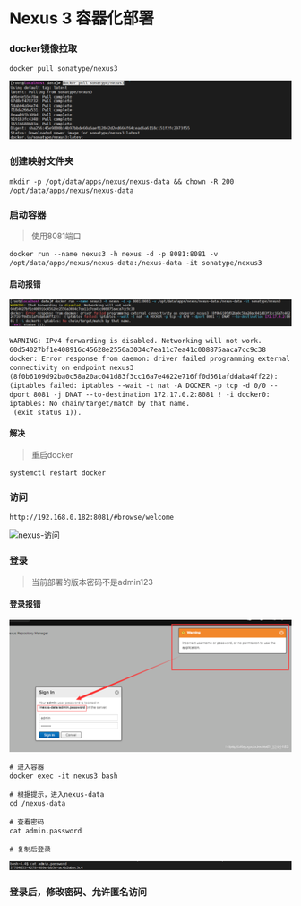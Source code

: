 # Nexus 3 容器化部署

### docker镜像拉取
```shell
docker pull sonatype/nexus3
```
![docker镜像拉取](../resource/nexus/nexus-docker镜像拉取.png)

### 创建映射文件夹
```shell
mkdir -p /opt/data/apps/nexus/nexus-data && chown -R 200 /opt/data/apps/nexus/nexus-data
```

### 启动容器
> 使用8081端口
```shell
docker run --name nexus3 -h nexus -d -p 8081:8081 -v /opt/data/apps/nexus/nexus-data:/nexus-data -it sonatype/nexus3
```
#### 启动报错
![docker容器启动失败](../resource/nexus/nexus-docker容器启动失败.png)
```shell
WARNING: IPv4 forwarding is disabled. Networking will not work.
60d54027bf1e408916c45628e2556a3034c7ea11c7ea41c008875aaca7cc9c38
docker: Error response from daemon: driver failed programming external connectivity on endpoint nexus3 (8f0b6109d92ba0c58a20ac041d83f3cc16a7e4622e716ff0d561afddaba4ff22):  (iptables failed: iptables --wait -t nat -A DOCKER -p tcp -d 0/0 --dport 8081 -j DNAT --to-destination 172.17.0.2:8081 ! -i docker0: iptables: No chain/target/match by that name.
 (exit status 1)).
```
#### 解决
> 重启docker
```shell
systemctl restart docker
```

### 访问
```shell
http://192.168.0.182:8081/#browse/welcome
```
![nexus-访问](../resource/nexus/nexus-访问.png)


### 登录
> 当前部署的版本密码不是admin123
#### 登录报错
![nexus-登录报错](../resource/nexus/nexus-登录报错.png)
```shell
# 进入容器
docker exec -it nexus3 bash

# 根据提示，进入nexus-data
cd /nexus-data

# 查看密码
cat admin.password

# 复制后登录
```
![nexus-登录报错](../resource/nexus/nexus-查看密码.png)

### 登录后，修改密码、允许匿名访问
